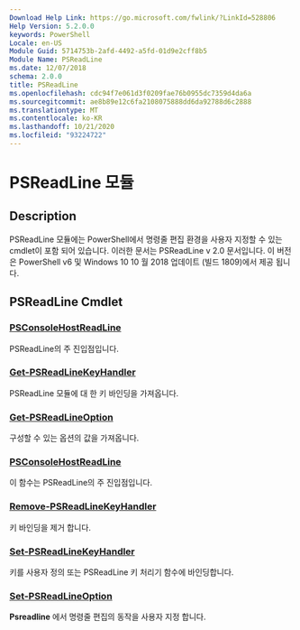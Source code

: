 ```yaml
---
Download Help Link: https://go.microsoft.com/fwlink/?LinkId=528806
Help Version: 5.2.0.0
keywords: PowerShell
Locale: en-US
Module Guid: 5714753b-2afd-4492-a5fd-01d9e2cff8b5
Module Name: PSReadLine
ms.date: 12/07/2018
schema: 2.0.0
title: PSReadLine
ms.openlocfilehash: cdc94f7e061d3f0209fae76b0955dc7359d4da6a
ms.sourcegitcommit: ae8b89e12c6fa2108075888dd6da92788d6c2888
ms.translationtype: MT
ms.contentlocale: ko-KR
ms.lasthandoff: 10/21/2020
ms.locfileid: "93224722"
---
```

# PSReadLine 모듈

## Description

PSReadLine 모듈에는 PowerShell에서 명령줄 편집 환경을 사용자 지정할 수 있는 cmdlet이 포함 되어 있습니다. 이러한 문서는 PSReadLine v 2.0 문서입니다. 이 버전은 PowerShell v6 및 Windows 10 10 월 2018 업데이트 (빌드 1809)에서 제공 됩니다.

## PSReadLine Cmdlet

### [PSConsoleHostReadLine](PSConsoleHostReadLine.md)
PSReadLine의 주 진입점입니다.

### [Get-PSReadLineKeyHandler](Get-PSReadLineKeyHandler.md)
PSReadLine 모듈에 대 한 키 바인딩을 가져옵니다.

### [Get-PSReadLineOption](Get-PSReadLineOption.md)
구성할 수 있는 옵션의 값을 가져옵니다.

### [PSConsoleHostReadLine](PSConsoleHostReadLine.md)
이 함수는 PSReadLine의 주 진입점입니다.

### [Remove-PSReadLineKeyHandler](Remove-PSReadLineKeyHandler.md)
키 바인딩을 제거 합니다.

### [Set-PSReadLineKeyHandler](Set-PSReadLineKeyHandler.md)
키를 사용자 정의 또는 PSReadLine 키 처리기 함수에 바인딩합니다.

### [Set-PSReadLineOption](Set-PSReadLineOption.md)
**Psreadline** 에서 명령줄 편집의 동작을 사용자 지정 합니다.

